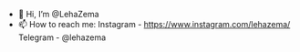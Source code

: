 - 👋 Hi, I’m @LehaZema
- 📫 How to reach me:
  Instagram - https://www.instagram.com/lehazema/
  Telegram - @lehazema
